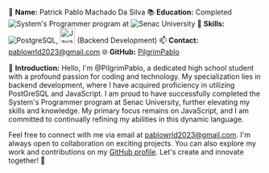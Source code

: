 👤 **Name:** Patrick Pablo Machado Da Silva
📚 **Education:** Completed ![System's Programmer](https://img.shields.io/badge/-System's%20Programmer-47BFFF?style=flat-square) program at ![Senac University](https://img.shields.io/badge/-Senac%20University-00ADEF?style=flat-square)
🔧 **Skills:** ![PostgreSQL](https://img.shields.io/badge/-PostgreSQL-336791?style=flat-square&logo=postgresql&logoColor=white), <img src="https://img.shields.io/badge/-JavaScript-F7DF1E?style=flat-square&logo=javascript&logoColor=black" alt="JavaScript" height="30"> (Backend Development)
📫 **Contact:** pablowrld2023@gmail.com
🌐 **GitHub:** [PilgrimPablo](https://github.com/PilgrimPablo)

👋 **Introduction:**
Hello, I'm @PilgrimPablo, a dedicated high school student with a profound passion for coding and technology. My specialization lies in backend development, where I have acquired proficiency in utilizing PostGreSQL and JavaScript. I am proud to have successfully completed the System's Programmer program at Senac University, further elevating my skills and knowledge. My primary focus remains on JavaScript, and I am committed to continually refining my abilities in this dynamic language.

Feel free to connect with me via email at pablowrld2023@gmail.com. I'm always open to collaboration on exciting projects. You can also explore my work and contributions on my [GitHub profile](https://github.com/PilgrimPablo). Let's create and innovate together! 💞
